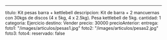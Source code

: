 ---
titulo: Kit pesas barra + kettlebell
descripcion: Kit de barra + 2 mancuernas con 30kgs de discos (4 x 5kg, 4 x 2.5kg).
  Pesa kettlebell de 5kg.
cantidad: 1
categoria: Ejercicio
destino: Vender
precio: 30000
precioAnterior: 
entrega: 
foto1: "/images/articulos/pesas1.jpg"
foto2: "/images/articulos/pesas2.jpg"
foto3: 
foto4: 
reservado: false
